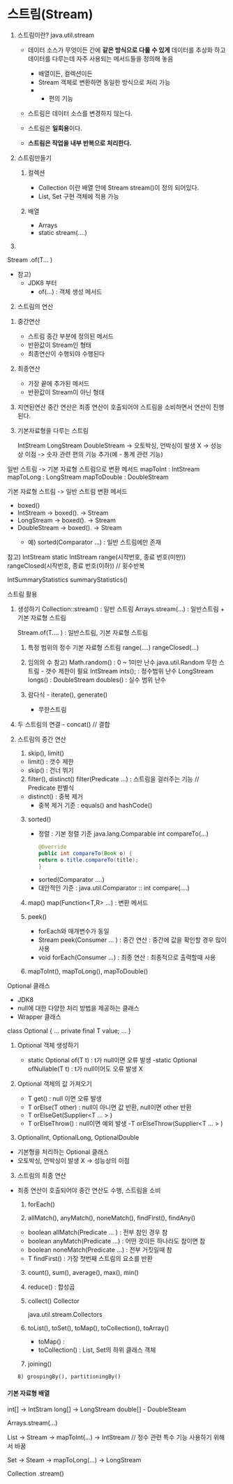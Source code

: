 # 스트림(Stream)
1. 스트림이란?
   java.util.stream

    - 데이터 소스가 무엇이든 간에 **같은 방식으로 다룰 수 있게** 데이터를 추상화 하고 데이터를 다루는데 자주 사용되는 메서드들을 정의해 놓음
        - 배열이든, 컬렉션이든
        - Stream 객체로 변환하면 동일한 방식으로 처리 가능
        - + 편의 기능

    - 스트림은 데이터 소스를 변경하지 않는다.
    - 스트림은 **일회용**이다.
    - **스트림은 작업을 내부 반복으로 처리한다.**

2. 스트림만들기
   1) 컬렉션
      - Collection 이란 배열 안에 Stream stream()이 정의 되어있다.
      - List, Set 구현 객체에 적용 가능

   2) 배열
      - Arrays
      - static stream(....)


3)
Stream
.of(T... )


- 참고)
    - JDK8 부터 
        - of(...) : 객체 생성 메서드

2. 스트림의 연산
1) 중간연산
    - 스트림 중간 부분에 정의된 메서드
    - 반환값이 Stream인 형태
    - 최종연산이 수행되야 수행된다

2) 최종연산
    - 가장 끝에 추가된 메서드
    - 반환값이 Stream이 아닌 형태

3) 지연된연산
   중간 연산은 최종 연산이 호출되어야 스트림을 소비하면서 연산이 진행 된다.

3. 기본자료형을 다루는 스트림

   IntStream
   LongStream
   DoubleStream
   ->  오토박싱, 언박싱이 발생 X -> 성능상 이점
   -> 숫자 관련 편의 기능 추가(예 - 통계 관련 기능)


일반 스트림 -> 기본 자료형 스트림으로 변환 메서드 
mapToInt   : IntStream 
mapToLong : LongStream
mapToDouble : DoubleStream

기본 자료형 스트림 -> 일반 스트림 변환 메서드 
- boxed()
- IntStream   -> boxed(). -> Stream<Integer>
- LongStream   -> boxed(). -> Stream<Long>
- DoubleStream   -> boxed(). -> Stream<Double>
  - 예) sorted(Comparator ...) : 일반 스트림에만 존재


참고)
  IntStream 
      static IntStream range(시작번호, 종료 번호(미만))
                           rangeClosed(시작번호, 종료 번호(이하)) // 횟수반복
                           
                          
   IntSummaryStatistics summaryStatistics()


스트림 활용
1. 생성하기
   Collection::stream() : 일반 스트림
   Arrays.stream(...) : 일반스트림 + 기본 자료형 스트림

   Stream.of(T.... ) : 일반스트림, 기본 자료형 스트림

   1) 특정 범위의 정수
      기본 자료형 스트림
      range(....)
      rangeClosed(...)

   2) 임의의 수
      참고) Math.random() : 0 ~ 1미만 난수
      java.util.Random
      무한 스트림 - 갯수 제한이 필요
      IntStream ints();  : 정수범위 난수
      LongStream longs() :
      DoubleStream doubles() : 실수 범위 난수

   3) 람다식 - iterate(), generate()
       - 무한스트림


4) 두 스트림의 연결 - concat() // 결합


2. 스트림의 중간 연산
   1)  skip(), limit()

   - limit() : 갯수 제한
   - skip() : 건너 뛰기
   
   2) filter(), distinct()
      filter(Predicate<T> ...)  : 스트림을 걸러주는 기능 // Predicate 판별식
   
   - distinct() :  중복 제거
     - 중복 제거 기준 : equals() and hashCode()
   
   
   3) sorted()
       - 정렬 : 기본 정렬 기준 java.lang.Comparable  int compareTo(...)
            ``` java
           @Override
           public int compareTo(Book o) {
           return o.title.compareTo(title);
           }
         ```
       - sorted(Comparator ....)
       - 대안적인 기준 : java.util.Comparator :: int compare(....)

   4) map()
      map(Function<T,R> ...)  : 변환 메서드

   5) peek()
       - forEach와 매개변수가 동일
       - Stream peek(Consumer<T> ... ) : 중간 연산 : 중간에 값을 확인할 경우 많이 사용
       - void forEach(Consumer<T> ...) : 최종 연산 : 최종적으로 출력할때 사용

   6) mapToInt(), mapToLong(), mapToDouble()


Optional 클래스
- JDK8
- null에 대한 다양한 처리 방법을 제공하는 클래스
- Wrapper 클래스

class Optional<T> {
...
private final T value;
...
}


1. Optional 객체 생성하기
   - static Optional<T> of(T t) : t가 null이면 오류 발생
    -static Optional<T> ofNullable(T t) : t가 null이어도 오류  발생 X

2. Optional 객체의 값 가져오기

   - T get() : null 이면 오류 발생
   - T orElse(T other) : null이 아니면 값 반환, null이면 other 반환
   - T orElseGet(Supplier<T ... >  )
   - T orElseThrow() : null이면 예외 발생
   -T orElseThrow(Supplier<T ... > )

3. OptionalInt, OptionalLong, OptionalDouble
- 기본형을 처리하는 Optional 클래스
- 오토박싱, 언박싱이 발생 X -> 성능상의 이점


3. 스트림의 최종 연산
- 최종 연산이 호출되어야 중간 연산도 수행, 스트림을 소비

  1) forEach()

  2) allMatch(), anyMatch(), noneMatch(), findFirst(), findAny()

  - boolean allMatch(Predicate ... ) : 전부 참인 경우 참
  - boolean anyMatch(Predicate ...) : 어떤 것이든 하나라도 참이면 참
  - boolean noneMatch(Predicate ...) : 전부 거짓일때 참
  - T findFirst() : 가장 첫번째 스트림의 요소를 반환


   3) count(), sum(), average(), max(), min()

   4) reduce() : 합성곱

   5) collect()
      Collector

      java.util.stream.Collectors
   6) toList(), toSet(), toMap(), toCollection(), toArray()
      - toMap() :
      - toCollection() : List, Set의 하위 클래스 객체

   7)  joining()

      8) groupingBy(), partitioningBy()


#### 기본 자료형 배열 
int[] -> IntStram
long[] -> LongStream
double[] - DoubleSteam

Arrays.stream(...)

List<Integer> -> Stream<Integer> -> mapToInt(...) -> IntStream // 정수 관련 특수 기능 사용하기 위해서 바꿈

Set<Long> -> Steam<Long> -> mapToLong(...) -> LongStream

Collection
   .stream()



